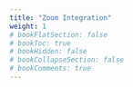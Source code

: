 ```yaml
---
title: "Zoom Integration"
weight: 1
# bookFlatSection: false
# bookToc: true
# bookHidden: false
# bookCollapseSection: false
# bookComments: true
---
```

